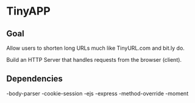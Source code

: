 # TinyAPP

## Goal

Allow users to shorten long URLs much like TinyURL.com and bit.ly do.

Build an HTTP Server that handles requests from the browser (client).

## Dependencies

-body-parser
-cookie-session
-ejs
-express
-method-override
-moment





 
